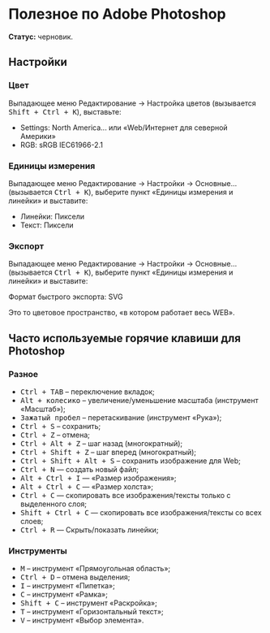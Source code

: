 # Полезное по Adobe Photoshop

**Статус:** черновик.

## Настройки

### Цвет

Выпадающее меню Редактирование → Настройка цветов (вызывается <kbd>Shift + Ctrl + K</kbd>), выставьте:

* Settings: North America... или «Web/Интернет для северной Америки»
* RGB: sRGB IEC61966-2.1

### Единицы измерения

Выпадающее меню Редактирование → Настройки → Основные… (вызывается <kbd>Ctrl + K</kbd>), выберите пункт «Единицы измерения и линейки» и выставите:

* Линейки: Пиксели
* Текст: Пиксели

### Экспорт

Выпадающее меню Редактирование → Настройки → Основные… (вызывается <kbd>Ctrl + K</kbd>), выберите пункт «Единицы измерения и линейки» и выставите:

Формат быстрого экспорта: SVG

Это то цветовое пространство, «в котором работает весь WEB».

## Часто используемые горячие клавиши для Photoshop

### Разное

* <kbd>Ctrl + TAB</kbd> – переключение вкладок;
* <kbd>Alt + колесико</kbd> – увеличение/уменьшение масштаба (инструмент «Масштаб»);
* <kbd>Зажатый пробел</kbd> – перетаскивание (инструмент «Рука»);
* <kbd>Ctrl + S</kbd> – сохранить;
* <kbd>Ctrl + Z</kbd> – отмена;
* <kbd>Ctrl + Alt + Z</kbd> – шаг назад (многократный);
* <kbd>Ctrl + Shift + Z</kbd> – шаг вперед (многократный);
* <kbd>Ctrl + Shift + Alt + S</kbd> – сохранить изображение для Web;
* <kbd>Ctrl + N</kbd> — создать новый файл;
* <kbd>Alt + Ctrl + I</kbd> — «Размер изображения»;
* <kbd>Alt + Ctrl + С</kbd> — «Размер холста»;
* <kbd>Ctrl + C</kbd> — скопировать все изображения/тексты только с выделенного слоя;
* <kbd>Shift + Ctrl + C</kbd> — скопировать все изображения/тексты со всех слоев;
* <kbd>Ctrl + R</kbd> — Скрыть/показать линейки;

### Инструменты

* <kbd>M</kbd> – инструмент «Прямоугольная область»;
* <kbd>Ctrl + D</kbd> – отмена выделения;
* <kbd>I</kbd> – инструмент «Пипетка»;
* <kbd>C</kbd> – инструмент «Рамка»;
* <kbd>Shift + C</kbd> – инструмент «Раскройка»;
* <kbd>T</kbd> – инструмент «Горизонтальный текст»;
* <kbd>V</kbd> – инструмент «Выбор элемента».
